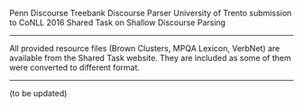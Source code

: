 Penn Discourse Treebank Discourse Parser
University of Trento submission to CoNLL 2016 Shared Task on Shallow Discourse Parsing


***
All provided resource files (Brown Clusters, MPQA Lexicon, VerbNet) are available from the Shared Task website.
They are included as some of them were converted to different format.
***

(to be updated)